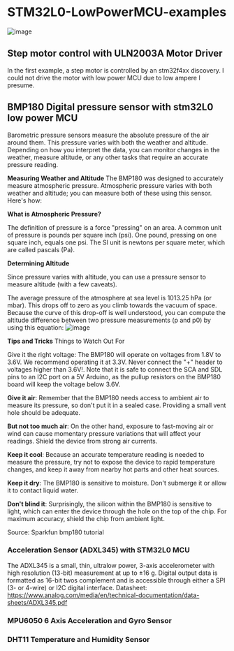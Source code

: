# STM32L0-LowPowerMCU-examples
![image](https://user-images.githubusercontent.com/43001724/173546983-dee75793-f381-4e63-9514-854ce17e5187.png)

## Step motor control with ULN2003A Motor Driver
In the first example, a step motor is controlled by an stm32f4xx discovery. I could not drive the motor with low power MCU due to low ampere I presume.

## BMP180 Digital pressure sensor with stm32L0 low power MCU  
Barometric pressure sensors measure the absolute pressure of the air around them. This pressure varies with both the weather and altitude. 
Depending on how you interpret the data, you can monitor changes in the weather, measure altitude, or any other tasks that require an accurate pressure reading.

**Measuring Weather and Altitude**
The BMP180 was designed to accurately measure atmospheric pressure. 
Atmospheric pressure varies with both weather and altitude; you can measure both of these using this sensor. Here's how:

**What is Atmospheric Pressure?**

The definition of pressure is a force "pressing" on an area. A common unit of pressure is pounds per square inch (psi). 
One pound, pressing on one square inch, equals one psi. The SI unit is newtons per square meter, which are called pascals (Pa).

**Determining Altitude**

Since pressure varies with altitude, you can use a pressure sensor to measure altitude (with a few caveats).

The average pressure of the atmosphere at sea level is 1013.25 hPa (or mbar). This drops off to zero as you climb towards the vacuum of space. Because the curve of this drop-off is well understood, you can compute the altitude difference between two pressure measurements (p and p0) by using this equation:
![image](https://user-images.githubusercontent.com/43001724/173246456-0052798c-0f86-4404-82eb-911c306db4cd.png)

**Tips and Tricks**
Things to Watch Out For

Give it the right voltage: The BMP180 will operate on voltages from 1.8V to 3.6V. We recommend operating it at 3.3V. Never connect the "+" header to voltages higher than 3.6V!. Note that it is safe to connect the SCA and SDL pins to an I2C port on a 5V Arduino, as the pullup resistors on the BMP180 board will keep the voltage below 3.6V.

**Give it air**: Remember that the BMP180 needs access to ambient air to measure its pressure, so don't put it in a sealed case. Providing a small vent hole should be adequate.

**But not too much air**: On the other hand, exposure to fast-moving air or wind can cause momentary pressure variations that will affect your readings. Shield the device from strong air currents.

**Keep it cool**: Because an accurate temperature reading is needed to measure the pressure, try not to expose the device to rapid temperature changes, and keep it away from nearby hot parts and other heat sources.

**Keep it dry**: The BMP180 is sensitive to moisture. Don't submerge it or allow it to contact liquid water.

**Don't blind it**: Surprisingly, the silicon within the BMP180 is sensitive to light, which can enter the device through the hole on the top of the chip. For maximum accuracy, shield the chip from ambient light.

Source: Sparkfun bmp180 tutorial

### Acceleration Sensor (ADXL345)  with STM32L0 MCU
The ADXL345 is a small, thin, ultralow power, 3-axis accelerometer with high resolution (13-bit) measurement at up to ±16 g. 
Digital output data is formatted as 16-bit twos complement and is accessible through either a SPI (3- or 4-wire) or I2C digital interface.
Datasheet: https://www.analog.com/media/en/technical-documentation/data-sheets/ADXL345.pdf


### MPU6050 6 Axis Acceleration and Gyro Sensor


### DHT11 Temperature and Humidity Sensor 

